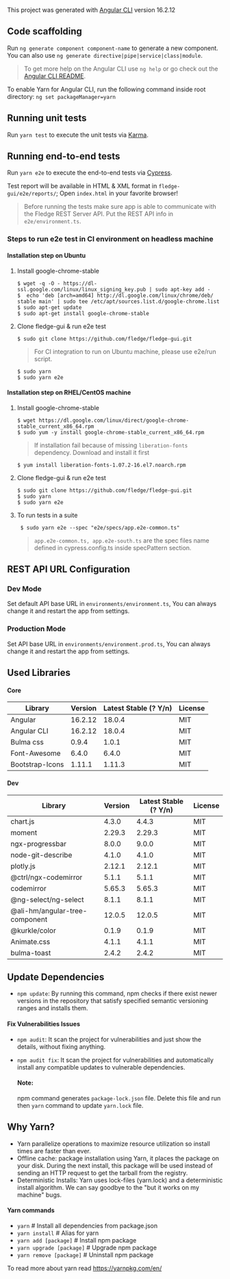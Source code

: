This project was generated with [Angular CLI](https://github.com/angular/angular-cli) version 16.2.12

## Code scaffolding

Run `ng generate component component-name` to generate a new component. You can also use `ng generate directive|pipe|service|class|module`.

> To get more help on the Angular CLI use `ng help` or go check out the [Angular CLI README](https://github.com/angular/angular-cli/blob/master/README.md).

To enable Yarn for Angular CLI, run the following command inside root directory:
`ng set packageManager=yarn`

## Running unit tests

Run `yarn test` to execute the unit tests via [Karma](https://karma-runner.github.io).

## Running end-to-end tests

Run `yarn e2e` to execute the end-to-end tests via [Cypress](https://www.cypress.io/).

Test report will be available in HTML & XML format in `fledge-gui/e2e/reports/`; Open `index.html` in your favorite browser!

> Before running the tests make sure app is able to communicate with the Fledge REST Server API. Put the REST API info in `e2e/environment.ts`.

### Steps to run e2e test in CI environment on headless machine

#### Installation step on Ubuntu

1. Install google-chrome-stable

   ```
   $ wget -q -O - https://dl-ssl.google.com/linux/linux_signing_key.pub | sudo apt-key add -
   $  echo 'deb [arch=amd64] http://dl.google.com/linux/chrome/deb/ stable main' | sudo tee /etc/apt/sources.list.d/google-chrome.list
   $ sudo apt-get update
   $ sudo apt-get install google-chrome-stable
   ```

2. Clone fledge-gui & run e2e test

   ```
   $ sudo git clone https://github.com/fledge/fledge-gui.git
   ```

   > For CI integration to run on Ubuntu machine, please use e2e/run script.

   ```
   $ sudo yarn
   $ sudo yarn e2e
   ```

#### Installation step on RHEL/CentOS machine

1. Install google-chrome-stable

   ```
   $ wget https://dl.google.com/linux/direct/google-chrome-stable_current_x86_64.rpm
   $ sudo yum -y install google-chrome-stable_current_x86_64.rpm
   ```

   > If installation fail because of missing `liberation-fonts` dependency. Download and install it first

   ```
   $ yum install liberation-fonts-1.07.2-16.el7.noarch.rpm
   ```

2. Clone fledge-gui & run e2e test

   ```
   $ sudo git clone https://github.com/fledge/fledge-gui.git
   $ sudo yarn
   $ sudo yarn e2e
   ```

3. To run tests in a suite

   ```
    $ sudo yarn e2e --spec "e2e/specs/app.e2e-common.ts"
   ```

   > `app.e2e-common.ts, app.e2e-south.ts` are the spec files name defined in cypress.config.ts inside specPattern section.

## REST API URL Configuration

### Dev Mode

Set default API base URL in `environments/environment.ts`, You can always change it and restart the app from settings.

### Production Mode

Set API base URL in `environments/environment.prod.ts`, You can always change it and restart the app from settings.

## Used Libraries

#### Core

| Library         | Version | Latest Stable (? Y/n) | License    |
| --------------- | ------- | --------------------- | ---------- |
| Angular         | 16.2.12 | 18.0.4                | MIT        |
| Angular CLI     | 16.2.12 | 18.0.4                | MIT        |
| Bulma css       | 0.9.4   | 1.0.1                 | MIT        |
| Font-Awesome    | 6.4.0   | 6.4.0                 | MIT        |
| Bootstrap-Icons | 1.11.1  | 1.11.3                | MIT        |

#### Dev

| Library                        | Version | Latest Stable (? Y/n) | License |
| ------------------------------ | ------- | --------------------- | ------- |
| chart.js                       | 4.3.0   | 4.4.3                 | MIT     |
| moment                         | 2.29.3  | 2.29.3                | MIT     |
| ngx-progressbar                | 8.0.0   | 9.0.0                 | MIT     |
| node-git-describe              | 4.1.0   | 4.1.0                 | MIT     |
| plotly.js                      | 2.12.1  | 2.12.1                | MIT     |
| @ctrl/ngx-codemirror           | 5.1.1   | 5.1.1                 | MIT     |
| codemirror                     | 5.65.3  | 5.65.3                | MIT     |
| @ng-select/ng-select           | 8.1.1   | 8.1.1                 | MIT     |
| @ali-hm/angular-tree-component | 12.0.5  | 12.0.5                | MIT     |
| @kurkle/color                  | 0.1.9   | 0.1.9                 | MIT     |
| Animate.css                    | 4.1.1   | 4.1.1                 | MIT     |
| bulma-toast                    | 2.4.2   | 2.4.2                 | MIT     |


## Update Dependencies

- `npm update`: By running this command, npm checks if there exist newer versions in the repository that satisfy specified semantic versioning ranges and installs them.

#### Fix Vulnerabilities Issues

- `npm audit`: It scan the project for vulnerabilities and just show the details, without fixing anything.

- `npm audit fix`: It scan the project for vulnerabilities and automatically install any compatible updates to vulnerable dependencies.

  #### Note:

  npm command generates `package-lock.json` file. Delete this file and run then `yarn` command to update `yarn.lock` file.

## Why Yarn?

- Yarn parallelize operations to maximize resource utilization so install times are faster than ever.
- Offline cache: package installation using Yarn, it places the package on your disk. During the next install, this package will be used instead of sending an HTTP request to get the tarball from the registry.
- Deterministic Installs: Yarn uses lock-files (yarn.lock) and a deterministic install algorithm. We can say goodbye to the "but it works on my machine" bugs.

#### Yarn commands

- `yarn` # Install all dependencies from package.json
- `yarn install` # Alias for yarn
- `yarn add [package]` # Install npm package
- `yarn upgrade [package]` # Upgrade npm package
- `yarn remove [package]` # Uninstall npm package

To read more about yarn read https://yarnpkg.com/en/

